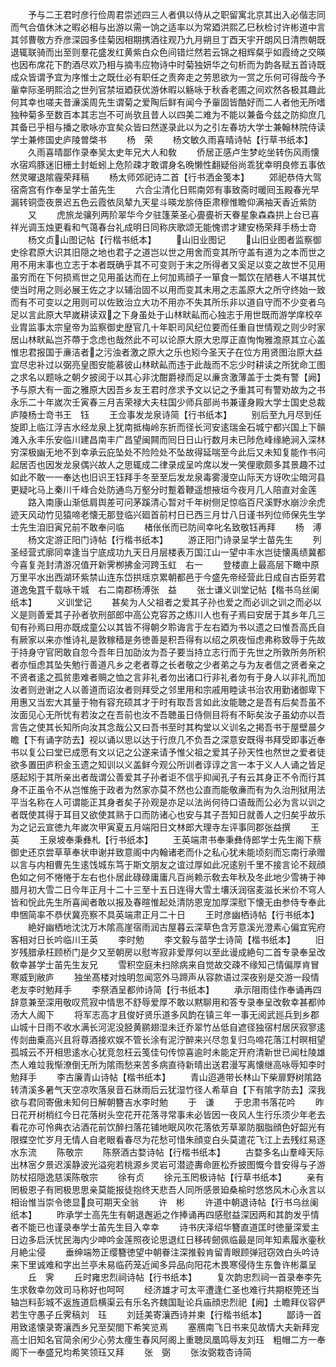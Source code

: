 <!-- { "loadSidebar": true } -->
　　予与二王君时彦行俭周君崇述四三人者俱以侍从之职留寓北京其出入必偕志同而气合值休沐之暇必相与出游以需一饷之适率以为常廼洪熙乙巳秋检讨许彬道中言其邻曹敬方乔彦深园多佳菊因相期携酒往观乃九月朔旦丁酉天宇开朗风日清煦朝既退辄联骑而出至则羣花盛发红黄紫白众色间错烂然若云锦之相辉粲乎如霞绮之交暎也因布席花下酌酒尽欢乃相与摘韦应物诗中时菊独妍华之句析而为韵各赋五首诗既成众皆谓予宜为序惟士之既仕必有职任之责奔走之劳思欲为一赏之乐何可得哉今予軰幸际圣明熙洽之世列官禁垣廼获优游休暇以觞咏于秋香老圃之间欢然各极其趣此何其幸也嗟夫昔濓溪周先生谓菊之爱陶后鲜有闻今予軰固皆酷好而二人者他无所嗜独种菊多至数百本其志岂不可尚欤且昔人以四美二难为不能以兼备今兹之防抑庶几其备已乎相与播之歌咏亦宜矣众皆曰然遂录此以为之引左春坊大学士兼翰林院侍读学士兼修国史庐陵曽棨书
　　杨　荣
　　杨文敏久雨喜晴诗帖【行草书纸本】
　　久雨喜晴鄙作录奉吴太史年兄大人和敎
　　侨居正感卢生梦屹坐转伤风雨懐水宿鸡豚迷旧栅土封蚯蚓上危阶疎才敢谓身名晩懒性翻疑俗尚乖犹幸明良修五事依然灵曜退隂霾荣拜稿
　　杨太师郊祀诗二首【行书洒金笺本】
　　郊祀恭侍大驾宿斋宫有作奉呈学士苖先生
　　六合尘清化日熙南郊有事致斋时暖囘玉殿春光早漏转铜壶夜景迟五色云霞依凤辇九天星斗暎龙旂侍臣肃穆惟瞻仰满袖天香近紫防
　　又
　　虎旅龙骧列两阶翠华今夕驻篷莱圣心亹亹祈天眷星象森森拱上台已喜祥光调玉烛更看和气蔼春台礼成明日同称庆歌颂无能愧谫才建安杨荣拜手杨士竒
　　杨文贞山图记帖【行楷书纸本】
　　山旧业图记
　　山旧业图者监察御史徐君原大识其旧隠之地也君子之道岂以世之用舍而变其所守盖有道为之本而世之用不用末事也立志于本者既确乎其不可变则于末之所得者又奚足以变之故世不见用虽穷而在下何损焉世之见用虽达而在上何加焉顔子一箪食一瓢饮在陋巷人不堪其忧使当时用之则必展王佐之才以辅治固不以用而变其未用之志盖原大之所守终始一致而有不可变以之用则可以佐致治立大功不用亦不失其所乐非以道自守而不少变者乌足以言此原大早嵗耕读双之下身虽处于山林畎畆而心独志于用世既而游学庠校卒业胄监事太宗皇帝为监察御史歴官几十年职司风纪位要而任重自世情观之则少时家居山林畎畆岂芥蔕于念虑也哉然此不可以论原大原大忠厚正直恂恂雅澹原其立心盖惟忠君报国于亷洁者之污浊者激之原大之乐也矧今圣天子在位方用贤图治原大益宜尽忠补过以弼亮皇图安能慕彼山林畎畆而违于此哉而不忘少时耕读之所犹命工图之求名以题咏之朝夕披阅于以其心非沈酣爵禄而足以亷贪激薄盖于士类有警【阙】予与原大有一面之雅原大因吾乡友王君时彦求予文以记之予重其可有警劝故为之书永乐二十年嵗次壬寅春三月吉荣禄大夫柱国少师兵部尚书兼谨身殿大学士国史总裁庐陵杨士竒书王　钰
　　王佥事发龙泉诗简【行书纸本】
　　别后至九月尽到任旋即上临江浮吉水经龙泉上犹南抵梅岭东折而径长河安逺瑞金石城宁都兴国上下贑滩入永丰乐安临川建昌南丰广昌望闽闗而囘日日山行数月未已陟危峰缘絶涧入深林穷深极幽无地不到幸承云庇坠处不险险处不坠故得延喘至今此后又未知复能作书问起居否也因发龙泉偶兴故人之思辄成二律录成呈吟席以发一笑俚歌颇多其景趣不过如此不敢一一奉达也旧识王钰拜手冬至至后发龙泉毒雾漫空山际天方讶吹尘暗河县更疑叱马上秦川千峰合处防通鸟万壑分时蹔着鞭遥想掖垣今夜月几人陪直对金莲
　　路入南康山渐低肩舆差可问茅蹊清心暂对千年树侧足惊临百尺溪野水崩沙余虎迹天风动竹见猿啼老懐无那登临兴廻首前村日已西三月廿八日谨书列位师保先生学士先生洎旧寅兄前不敢奉问临
　　楮伥伥而已防间幸叱名致敬钰再拜
　　杨　溥
　　杨文定游正阳门诗帖【行楷书纸本】
　　游正阳门诗录呈学士苗先生
　　列圣经营式廓同幸逢当宁底成功九天日月层楼表万国江山一望中丰水岂徒懐禹绩冀都今喜复尧封清游况值开新霁栁拂金河跨玉虹　右一
　　登楼直上最高层下瞰中原万里平水出西湖环紫禁山连东岱拱瑶京累朝都邑于今盛先帝经营此日成自古臣劳君道逸兔罝千载咏干城　右二南郡杨溥张　益
　　张士谦义训堂记帖【楷书乌丝阑纸本】
　　义训堂记
　　甚矣为人父祖者之爱其子孙也爱之而必训之训之而必以义是则善爱其子孙者欤刑部郎中高公克容苏之练川人也有子焉曰安居于其乡年几三旬有孙焉曰用亦既成童公以其皆不得朝夕聆诲言于左右廼为书以遗之曰惟吾高氏自有厥家以来亦惟诗礼是敦稼穑是务徳善是积吾得有以绍之夙夜恒虑弗称致辱于先故于持身守官罔敢自忽今吾年日加劭汝为吾子要当持立志行而于先世之所敦所务所积者亦恒虑其坠失勉行善道凡乡之老者尊之长者敬之少者弟之与为友者信之贤者亲之不贤者逺之孤贫患难者赒之恤之言非礼者勿出诸口行非礼者勿有于身人以非礼而加汝者则逊谢之人以善道而诏汝者则拜受之邻里用和宗戚用睦读书治农用勤诸御卑下用惠又当宏大其量于物有容充硕其才于时有取吾言如此汝能聴之是吾有后矣吾虽不汝面见心无所忧有若汝之在吾前也汝不吾聴虽日侍侧目将有不眎矣汝子虽幼亦以吾言告之使其长知所向汝其念哉公又曰吾书至时其构堂以义训名之掲吾书于屋壁晨夕瞻【下有诵字防去】视以诵以思以达于行庶几不负吾之深意安既得书拜受即事近奉书以复公曰堂已成愿有文以记之公遂来请予惟父祖之爱其子孙天性也然世之爱者徒欲多置田庐积金玉遗之知训以义盖鲜今观公所训者谆谆之言一本于义人人诵之皆足感起矧于其所亲出者哉谓公善爱其子孙者讵不信乎抑闻孔子有云其身正不令而行其身不正虽令不从岂惟施于政者为然家亦莫不然也公直而能敬亷而有为久治刑狱用法平当名称在人可谓能正其身者矣子孙观是亦足以法尚何待口语哉而公必为言以训之者既使其得于耳目又欲使其熟于口而防诸心也安与其子吾知日就善人之归矣乎故乐为之记云宣徳九年嵗次甲寅夏五月端阳日文林郎大理寺左评事同郡张益撰
　　王　英
　　王泉坡奉秉彝札【行书纸本】
　　王英端肃书奉秉彝侍郎学士先生阁下蔡御史还京尝草草奉状申谢并致意阁中内翰诸老而仆之私心犹未能顷刻而忘南行承赠以言与内相曹先生逺饯城东笃于斯文朋友之谊过厚如此况逺别千里不接言论不觌顔色如之何不惓惓于左右也仆居此碌碌庸庸凡百尚赖示敎去年秋及冬此地少雪祷于神腊月初大雪二日今年正月十二十三至十五日连得大雪土壤沃润宿麦滋长米价不穹人皆和恱此先生所喜闻者敢以报及春暄惟起处清防恩宠加厚深慰下懐无由参侍专奉此申悃简率不恭伏冀亮察不具英端肃正月二十日
　　王时彦幽栖诗帖【行书纸本】
　　絶好幽栖地沈沈万木隂高崖宿雨润古屋暮云深草色含芳意溪光澄素心偏宜宪府客相对日长吟临川王英
　　李时勉
　　李文毅与苗学士诗简【楷书纸本】
　　旧岁残腊承枉顾桥门是夕又至朝房以慰岑寂非爱厚何以至此谩成絶句二首专录奉呈改敎幸甚学士苖先生友兄
　　雪积空庭未扫除病来自觉故交疎不缘知己情偏厚肯冒寒威到敝庐
　　独坐髙楼对烛明忽闻窓外马蹄声从容款语过深夜别是交游一段情老友李时勉拜手
　　李祭酒呈都帅诗简【行书纸本】
　　承示阻雨佳作奉诵再四辞意兼至深用敬叹荒寂中情思不舒辱爱厚不敢以黙聊用和答专录奉呈改敎幸甚都帅汤大人阁下
　　将军志高才且俊好贤乐道多风韵在镇三年一事无阅武廵兵到乡郡山城十日雨不收水满长河泥没胫黄鹂翅湿未迁乔翠竹丛低自遮径独宿村居厌寂寥逺传剡曲乗高兴且将尊酒接欢娱不管长涂有泥泞醉来兴尽忽复归鸟啼花落江村暝相望孤城云不开相思逺水心犹竞忽枉云笺佳句传惊喜逾时未能定开府清新世已闻杜陵雄杰人难竝我惭潦倒无所为隂雨愁来苦多病直待新晴出送君漫写离懐继高咏辱知李时勉拜手
　　李古廉青山诗帖【楷书纸本】
　　青山迢逓带长林山下柴扉野树隂路转清溪多暑气天空凉吹落泉音石牀雨后云犹湿竹径人希草自【下有隂字防去】深我欲与君同寄傲未知何日解朝簪吉水李时勉
　　于　谦
　　于忠肃书落花吟
　　昨日花开树梢红今日花落树头空花开花落寻常事未必皆因一夜风人生行乐须少年老去看花亦可怜典衣沾酒花前饮醉扫落花铺地眠风吹花落依芳草翠防胭脂顔色好韶光有限蝶空忙岁月无情人自老眼看春尽为花愁可惜朱顔变白头莫遣花飞江上去残红易逐水东流
　　陈敬宗
　　陈祭酒古婺诗帖【行楷书纸本】
　　古婺多名山羣峰天际出林宻夕景迟溪静波光溢宛若桃源乡灵岩可潜迹夀命匪松乔披图慨今昔安得与子游防杖招隠逸慈溪陈敬宗
　　徐有贞
　　徐元玉罔极诗帖【行草书纸本】
　　亲有罔极恩子有罔极思思亲莫能报徒抱终天悲吾人同所感景廹桑榆时悠悠风木心永言以相诒惟当崇令徳显良可期天全翁
　　许　彬
　　许道中朝退诗帖【行书乌丝阑纸本】
　　昨承学士高先生有朝退邂逅之作捧诵再四感慰益深因两和其韵发乎情者不能已也谨录奉学士苖先生目入幸幸
　　诗书庆泽绍华簪直道匡时徳量深爱主日边多启沃忧民海内少呻吟金莲照夜论思退红日移砖劒佩临最是同年知素履氷壷秋月絶尘侵
　　垂绅端笏正缨簪徳望中朝眷注深推毂肯留青眼顾弹冠窃效白头吟诗来下里诚难和字出兰亭未易临药笼近闻多异品向阳花木畏寒侵侍生东鲁许彬藁呈
　　丘　霁
　　丘时雍忠烈祠诗帖【行书纸本】
　　复次韵忠烈祠一首录奉李先生求敎幸勿效司马称好也呵呵
　　经济雄才可太平遭逢仁圣也难行共期枢筦还当轴岂料彭城不返旌道启横渠云有乐名齐魏国耻论兵庙顔忠烈祀【阙】土瞻拜仪容俨若生守愚子丘霁稿刘　珏
　　刘廷美寄瀼西诗并柬【行楷书纸本】
　　鄙诗一首用致逺懐录寄瀼西乡兄至契閤下希笑览焉
　　塞鴈南飞日书来见故情大夫新拜宠高士旧知名官简余闲少心劳太痩生春风阿阁上重聴凤凰鸣辱友刘珏　粗帽二方一奉阁下一奉盛兄均希笑领珏又拜
　　张　弼
　　张汝弼栽杏诗简
